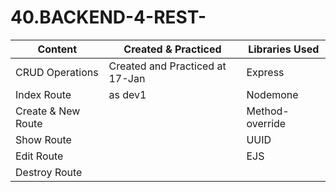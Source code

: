 # 40.BACKEND-4-REST-

| **Content**          | **Created & Practiced**           | **Libraries Used**       |
|----------------------|-----------------------------------|--------------------------|
| CRUD Operations      | Created and Practiced at 17-Jan   | Express                  |
| Index Route          |          as dev1                  | Nodemone                 |
| Create & New Route   |                                   | Method-override          |
| Show Route           |                                   | UUID                     |
| Edit Route           |                                   | EJS                      |
| Destroy Route        |                                   |                          |
